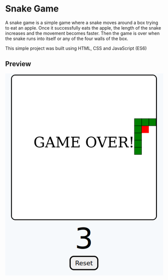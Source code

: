 # Snake Game

A snake game is a simple game where a snake moves around a box trying to eat an apple. Once it successfully eats the apple, the length of the snake increases and the movement becomes faster.
Then the game is over when the snake runs into itself or any of the four walls of the box.

This simple project was built using HTML, CSS and JavaScript (ES6)

## Preview 

<p align="center"><img src="./preview.png"/></p>